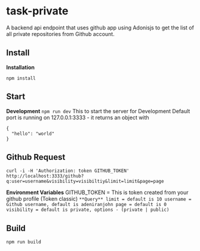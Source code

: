 # task-private
A  backend api endpoint that uses github app using Adonisjs to get the list of all private repositories from Github account.

## Install
**Installation**
```
npm install
```
## Start
**Development**
`npm run dev`
This to start the server for Development 
Default port is running on 127.0.0.1:3333 - it returns an object with
```
{
  "hello": "world"
}
```

## Github Request
```
curl -i -H 'Authorization: token GITHUB_TOKEN' http://localhost:3333/github?q:user=username&visibility=visibiltiy&limit=limit&page=page 
```

**Environment Variables**
GITHUB_TOKEN = This is token created from your github profile (Token classic)
`
**Query**
limit = default is 10
username =  Github username, default is adeniranjohn
page = default is 0
visibility = default is private, options - (private | public)
`
## Build

```
npm run build
```
